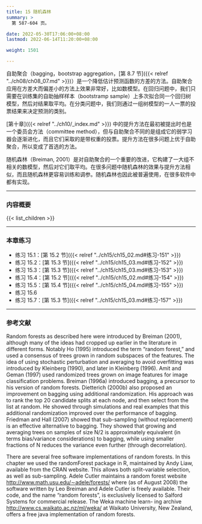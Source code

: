 ```yaml
---
title: 15 随机森林
summary: >
  第 587-604 页。

date: 2022-05-30T17:06:00+08:00
lastmod: 2022-06-14T11:20:00+08:00

weight: 1501

---
```


自助聚合（bagging，bootstrap aggregation，[第 8.7 节]({{< relref "../ch08/ch08_07.md" >}})）是一个降低估计预测函数的方差的方法。自助聚合应用在方差大而偏差小的方法上效果非常好，比如数模型。在回归问题中，我们只需要在训练集的自助抽样样本（bootstramp sample）上多次拟合同一个回归树模型，然后对结果取平均。在分类问题中，我们则通过一组树模型的一人一票的投票结果来决定预测的类别。

[第十章]({{< relref "../ch10/_index.md" >}}) 中的提升方法在最初被提出时也是一个委员会方法（committee method），但与自助聚合不同的是组成它的弱学习器会逐渐进化，而且它们采取的是带权重的投票。提升方法在很多问题上优于自助聚合，所以变成了首选的方法。

随机森林（Breiman, 2001）是对自助聚合的一个重要的改进，它构建了一大组不相关的数模型，然后对它们取平均。在很多问题中随机森林的效果与提升方法相似，而且随机森林更容易训练和调参。随机森林也因此被普遍使用，在很多软件中都有实现。

----------

### 内容概要

{{< list_children >}}

----------

### 本章练习

- 练习 15.1：[第 15.2 节]({{< relref "../ch15/ch15_02.md#练习-151" >}})
- 练习 15.2：[第 15.3 节]({{< relref "../ch15/ch15_03.md#练习-152" >}})
- 练习 15.3：[第 15.3 节]({{< relref "../ch15/ch15_03.md#练习-153" >}})
- 练习 15.4：[第 15.2 节]({{< relref "../ch15/ch15_02.md#练习-154" >}})
- 练习 15.5：[第 15.4 节]({{< relref "../ch15/ch15_04.md#练习-155" >}})
- 练习 15.6
- 练习 15.7：[第 15.3 节]({{< relref "../ch15/ch15_03.md#练习-157" >}})

----------

### 参考文献

Random forests as described here were introduced by Breiman (2001),
although many of the ideas had cropped up earlier in the literature in
different forms. Notably Ho (1995) introduced the term “random forest,” and
used a consensus of trees grown in random subspaces of the features. The
idea of using stochastic perturbation and averaging to avoid overfitting was
introduced by Kleinberg (1990), and later in Kleinberg (1996). Amit and
Geman (1997) used randomized trees grown on image features for image
classification problems. Breiman (1996a) introduced bagging, a precursor
to his version of random forests. Dietterich (2000b) also proposed an
improvement on bagging using additional randomization. His approach was
to rank the top 20 candidate splits at each node, and then select from the
list at random. He showed through simulations and real examples that this
additional randomization improved over the performance of bagging.
Friedman and Hall (2007) showed that sub-sampling (without replacement) is
an effective alternative to bagging. They showed that growing and
averaging trees on samples of size N/2 is approximately equivalent (in terms
bias/variance considerations) to bagging, while using smaller fractions of
N reduces the variance even further (through decorrelation).

There are several free software implementations of random forests. In
this chapter we used the randomForest package in R, maintained by Andy
Liaw, available from the CRAN website. This allows both split-variable
selection, as well as sub-sampling. Adele Cutler maintains a random forest
website http://www.math.usu.edu/∼adele/forests/ where (as of
August 2008) the software written by Leo Breiman and Adele Cutler is freely
available. Their code, and the name “random forests”, is exclusively
licensed to Salford Systems for commercial release. The Weka machine learn-
ing archive http://www.cs.waikato.ac.nz/ml/weka/ at Waikato University,
New Zealand, offers a free java implementation of random forests.